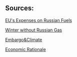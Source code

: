 ## Sources:

[EU's Expenses on Russian Fuels](https://beyond-coal.eu/russian-fossil-fuel-tracker/)

[Winter without Russian Gas](https://www.bruegel.org/2022/02/preparing-for-the-first-winter-without-russian-gas/)

[Embargo&Climate](https://www.nature.com/articles/d41586-022-00920-y)

[Economic Rationale](https://www.dropbox.com/s/wmptre3vkfkqysf/Guriev%20Itskhoki.pdf?dl=0)
